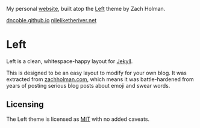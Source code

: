 My personal [website](nileliketheriver.net), built atop the [Left](https://github.com/holman/left) theme by Zach Holman.

[dncoble.github.io](dncoble.github.io)
[nileliketheriver.net](https://www.nileliketheriver.net)

# Left

Left is a clean, whitespace-happy layout for [Jekyll](https://github.com/mojombo/jekyll).

This is designed to be an easy layout to modify for your own blog. It was
extracted from [zachholman.com](http://zachholman.com/), which means it was
battle-hardened from years of posting serious blog posts about emoji and swear
words.

## Licensing

The Left theme is licensed as [MIT](https://github.com/holman/left/blob/gh-pages/LICENSE) with no
added caveats.
